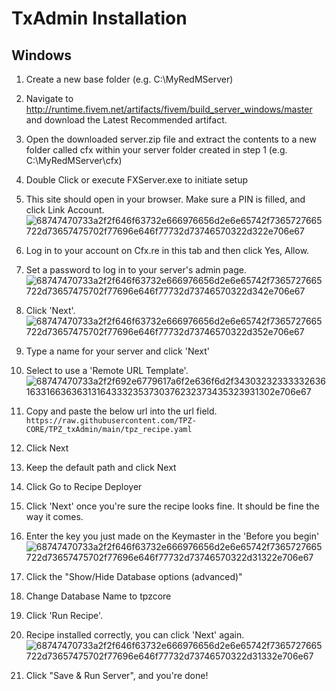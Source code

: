 
# TxAdmin Installation

## Windows

1. Create a new base folder (e.g. C:\MyRedMServer)
2. Navigate to http://runtime.fivem.net/artifacts/fivem/build_server_windows/master and download the Latest Recommended artifact.
3. Open the downloaded server.zip file and extract the contents to a new folder called cfx within your server folder created in step 1 (e.g.  C:\MyRedMServer\cfx)
4. Double Click or execute FXServer.exe to initiate setup
5. This site should open in your browser. Make sure a PIN is filled, and click Link Account.
![68747470733a2f2f646f63732e666976656d2e6e65742f7365727665722d73657475702f77696e646f77732d73746570322d322e706e67](https://github.com/user-attachments/assets/d2ec47d1-1f4f-4d1d-9bad-351db341ea0d)

6. Log in to your account on Cfx.re in this tab and then click Yes, Allow.
7. Set a password to log in to your server's admin page.
![68747470733a2f2f646f63732e666976656d2e6e65742f7365727665722d73657475702f77696e646f77732d73746570322d342e706e67](https://github.com/user-attachments/assets/35c4a7a2-f99f-4949-9257-f0ed687a12a1)

8. Click 'Next'.
![68747470733a2f2f646f63732e666976656d2e6e65742f7365727665722d73657475702f77696e646f77732d73746570322d352e706e67](https://github.com/user-attachments/assets/55e3e91d-2bff-42b5-b515-ba3ef4fb2fd2)

9. Type a name for your server and click 'Next'
10. Select to use a 'Remote URL Template'.
![68747470733a2f2f692e6779617a6f2e636f6d2f34303232333332636163316636363131643332353730376232373435323931302e706e67](https://github.com/user-attachments/assets/5fb3635a-61ff-432f-a5ff-822dd8883675)

11. Copy and paste the below url into the url field. `https://raw.githubusercontent.com/TPZ-CORE/TPZ_txAdmin/main/tpz_recipe.yaml`
12. Click Next
13. Keep the default path and click Next
14. Click Go to Recipe Deployer
15. Click 'Next' once you're sure the recipe looks fine. It should be fine the way it comes.
16. Enter the key you just made on the Keymaster in the 'Before you begin'
![68747470733a2f2f646f63732e666976656d2e6e65742f7365727665722d73657475702f77696e646f77732d73746570322d31322e706e67](https://github.com/user-attachments/assets/257aebf7-80f7-445c-bae1-ee72c33911c5)

17. Click the "Show/Hide Database options (advanced)"
18. Change Database Name to tpzcore
19. Click 'Run Recipe'.
20. Recipe installed correctly, you can click 'Next' again.
![68747470733a2f2f646f63732e666976656d2e6e65742f7365727665722d73657475702f77696e646f77732d73746570322d31332e706e67](https://github.com/user-attachments/assets/f6faaa4d-825d-4486-a900-9aefedadc6f6)

21. Click "Save & Run Server", and you're done!
